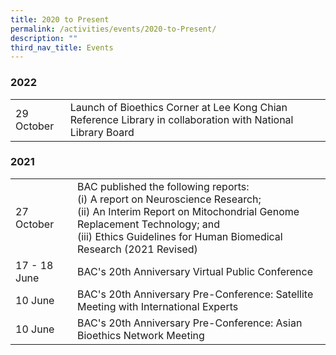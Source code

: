 ```yaml
---
title: 2020 to Present
permalink: /activities/events/2020-to-Present/
description: ""
third_nav_title: Events
---
```

### **2022**

<table class="table-v">
	<tr>
		<td>29 October</td>
		<td>Launch of Bioethics Corner at Lee Kong Chian Reference Library in collaboration with National Library Board</td>
	</tr>
	</table>
	
	
### 	**2021**

<table class="table-v">
	<tr>
		<td>27 October</td>
		<td>BAC published the following reports:<br>
			(i) A report on Neuroscience Research;<br>
			(ii) An Interim Report on Mitochondrial Genome Replacement Technology; and<br>
			(iii) Ethics Guidelines for Human Biomedical Research (2021 Revised)</td>
	</tr>
	<tr>
		<td>17 - 18 June</td>
		<td>BAC's 20th Anniversary Virtual Public Conference</td>
	</tr>
	<tr>
		<td>10 June</td>
		<td>BAC's 20th Anniversary Pre-Conference: Satellite Meeting with International Experts</td>
	</tr>
	<tr>
		<td>10 June</td>
		<td>BAC's 20th Anniversary Pre-Conference: Asian Bioethics Network Meeting</td>
	</tr>
	</table>